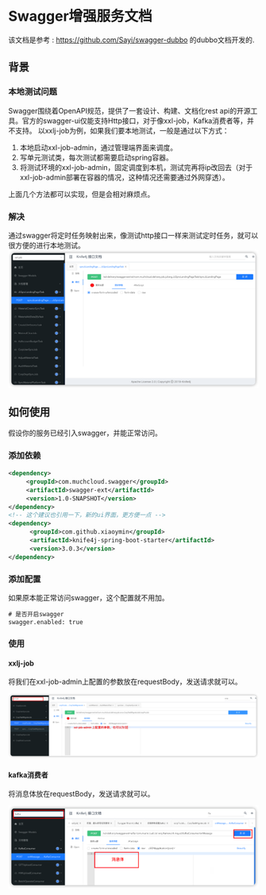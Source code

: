 # Swagger增强服务文档

该文档是参考 : https://github.com/Sayi/swagger-dubbo 的dubbo文档开发的.

## 背景

### 本地测试问题

Swagger围绕着OpenAPI规范，提供了一套设计、构建、文档化rest api的开源工具。官方的swagger-ui仅能支持Http接口，对于像xxl-job，Kafka消费者等，并不支持。
以xxlj-job为例，如果我们要本地测试，一般是通过以下方式：

1. 本地启动xxl-job-admin，通过管理端界面来调度。
2. 写单元测试类，每次测试都需要启动spring容器。
3. 将测试环境的xxl-job-admin，固定调度到本机，测试完再将ip改回去（对于xxl-job-admin部署在容器的情况，这种情况还需要通过外网穿透）。

上面几个方法都可以实现，但是会相对麻烦点。

### 解决

通过swagger将定时任务映射出来，像测试http接口一样来测试定时任务，就可以很方便的进行本地测试。
![image](doc/image/image.png)

## 如何使用

假设你的服务已经引入swagger，并能正常访问。

### 添加依赖

```xml
<dependency>
     <groupId>com.muchcloud.swagger</groupId>
     <artifactId>swagger-ext</artifactId>
     <version>1.0-SNAPSHOT</version>
</dependency>
<!-- 这个建议也引用一下，新的ui界面，更方便一点 -->
<dependency>
      <groupId>com.github.xiaoymin</groupId>
      <artifactId>knife4j-spring-boot-starter</artifactId>
      <version>3.0.3</version>
</dependency>
```

### 添加配置

如果原本能正常访问swagger，这个配置就不用加。

```properties
# 是否开启swagger
swagger.enabled: true
```

### 使用

#### xxlj-job

将我们在xxl-job-admin上配置的参数放在requestBody，发送请求就可以。

![xxl-job](doc/image/xxl-job.png)

#### kafka消费者

将消息体放在requestBody，发送请求就可以。

![kafka](doc/image/kafka.png)